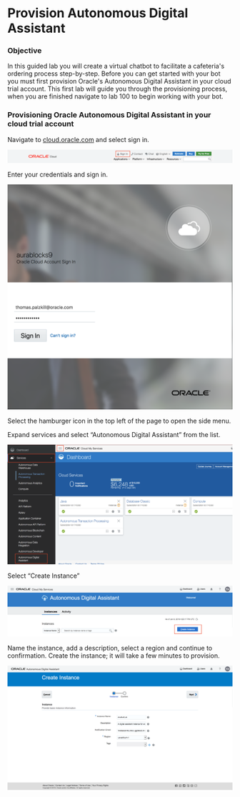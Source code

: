 <!-- For provisioning in trial account -->
Provision Autonomous Digital Assistant
=========================
### **Objective**

In this guided lab you will create a virtual chatbot to facilitate a cafeteria's ordering process step-by-step. Before you can get started with your bot you must first provision Oracle's Autonomous Digital Assistant in your cloud trial account. This first lab will guide you through the provisioning process, when you are finished navigate to lab 100 to begin working with your bot.

### **Provisioning Oracle Autonomous Digital Assistant in your cloud trial account**

Navigate to [cloud.oracle.com](cloud.oracle.com) and select sign in.

![Cloud.oracle.com](images/050/1.png)

Enter your credentials and sign in.

![Sign in](images/050/2.png)

Select the hamburger icon in the top left of the page to open the side menu.

Expand services and select “Autonomous Digital Assistant” from the list.

![Select Autonomous Digital Assistant](images/050/3.png)

Select “Create Instance”

![Create instance](images/050/4.png)

Name the instance, add a description, select a region and continue to confirmation. Create the instance; it will take a few minutes to provision.

![Instance Details](images/050/5.png)

